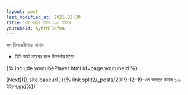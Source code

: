 ```yaml
---
layout: post
last_modified_at: 2021-03-30
title: ওম করতে নামায ১০৮ টাইমস
youtubeId: AyRYMTOqfmA
---
```

 
 
 ওম ভিসারজিগায়া নামায  
 
 -  যিনি অর্দ্ধা নরেশ্বর রূপে ভিসার্গার মতো 
 
  
 
  
 
 
 
 
 
 


{% include youtubePlayer.html id=page.youtubeId %}
 
[Next]({{ site.baseurl }}{% link  split2/_posts/2019-12-19-ওম আসতে নামায ১০৮ টাইমস.md%})
 
